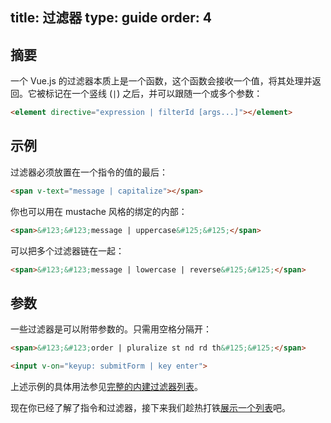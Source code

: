 title: 过滤器
type: guide
order: 4
---

## 摘要

一个 Vue.js 的过滤器本质上是一个函数，这个函数会接收一个值，将其处理并返回。它被标记在一个竖线 (`|`) 之后，并可以跟随一个或多个参数：

``` html
<element directive="expression | filterId [args...]"></element>
```

## 示例

过滤器必须放置在一个指令的值的最后：

``` html
<span v-text="message | capitalize"></span>
```

你也可以用在 mustache 风格的绑定的内部：

``` html
<span>&#123;&#123;message | uppercase&#125;&#125;</span>
```

可以把多个过滤器链在一起：

``` html
<span>&#123;&#123;message | lowercase | reverse&#125;&#125;</span>
```

## 参数

一些过滤器是可以附带参数的。只需用空格分隔开：

``` html
<span>&#123;&#123;order | pluralize st nd rd th&#125;&#125;</span>
```

``` html
<input v-on="keyup: submitForm | key enter">
```

上述示例的具体用法参见[完整的内建过滤器列表](/api/filters.html)。

现在你已经了解了指令和过滤器，接下来我们趁热打铁[展示一个列表](/guide/list.html)吧。